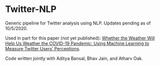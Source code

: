 # Twitter-NLP
Generic pipeline for Twitter analysis using NLP. Updates pending as of 10/5/2020.

Used in part for this paper (not yet published): [Whether the Weather Will Help Us Weather the COVID-19 Pandemic: Using Machine Learning to Measure Twitter Users’ Perceptions](https://papers.ssrn.com/sol3/papers.cfm?abstract_id=3663947).

Code written jointly with Aditya Bansal, Bhav Jain, and Atharv Oak.
